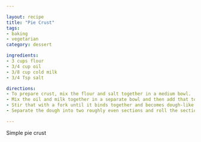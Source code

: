 ```yaml
---

layout: recipe
title: "Pie Crust"
tags: 
- baking
- vegetarian
category: dessert

ingredients:
- 3 cups flour
- 3/4 cup oil
- 3/8 cup cold milk
- 3/4 Tsp salt

directions:
- To prepare crust, mix the flour and salt together in a medium bowl. 
- Mix the oil and milk together in a separate bowl and then add that to the flour mixture. 
- Stir that with a fork until it binds together and becomes dough-like in consistency. 
- Separate the dough into two roughly even sections and roll the sections flat between two pieces of wax paper. 

---
```


Simple pie crust